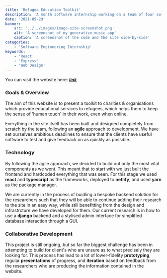 ```yaml
---
title: 'Refugee Education Toolkit'
description: 'A month software internship working on a team of four software engineers to develop an online toolkit for charities and organistions providing services to refugee learners.'
date: '2021-05-29'
banner:
    src: '../../images/imago-site-screenshot.png'
    alt: 'A screenshot of my generative music app'
    caption: 'A screenshot of the code and the site side-by-side'
categories:
    - 'Software Engineering Internship'
keywords:
    - 'React'
    - 'Express'
    - 'Web Design'
---
```


You can visit the website here: ***[link](https://refugee-education-toolkit.netlify.app)***

### Goals & Overview
The aim of this website is to present a toolkit to charities & organisations which provide educational services to refugees, which helps them to keep the sense of 'human touch' in their work, even when online.

Everything in the site itself has been built and designed completely from scratch by the team, following an **agile** approach to development. We have set ourselves ambitious deadlines to ensure that the clients have useful software to test and give feedback on as quickly as possible.

### Technology
By following the agile approach, we decided to build out only the most vital components as we went. This meant that to start with we just built the frontend and hardcoded everything that was seen. For this stage we used **react** and **typescript** as the frameworks, deployed to **netlify**, and used **yarn** as the package manager.

We are currently in the process of buidling a bespoke backend solution for the researchers such that they will be able to continue adding their research to the site in an easy way, while still benefitting from the design and infrastrcture we have developed for them. Our current research is in how to use a **django** backend and a stylised admin interface for simplified database interaction through a GUI.
### Collaborative Development
This project is still ongoing, but so far the biggest challenge has been in attempting to build for client's who are unsure as to what precisely they are looking for. This process has lead to a lot of lower-fidelity **prototyping**, regular **presentations** of progress, and **iteration** based on feedback from the researchers who are producing the information contained in the website.